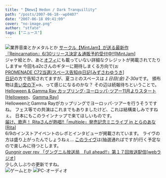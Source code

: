 ```yaml
---
title: "【News】Hedon / Dark Tranquillity"
path: "/posts/2007-06-18--wp0407"
date: "2007-06-18 09:41:09"
cover: "no-image.png"
author: "stfate"
tags: ["ニュース"]
---
```


<style type="text/css">
<!--
p {white-space: pre-wrap};
-->
</style>

<img src="http://stfate.net/img/category1.jpg" alt="業界音楽とかメタルとか">
<a class="topics" href="http://www.toranoana.jp/shop/070614_mint/070614_mint.html" target="_blank">サークル【MintJam】が送る最新作『Reincarnation』6/30リリース決定＆通販予約受付中!!</a><span class="junre">[<a href="http://www.mintjam.net/" target="_blank">MintJam</a>]</span>
<div class="news">ジャケ絵とか、あと<a href="http://www.mintjam.net/reincarnation/info.html" target="_blank">オフィ</a>にも載っていない詳細なクレジットが掲載されてたりしますw
今回もa2cさんのギターに期待しまくる方向で(ぉ</div>
<a class="topics" href="http://park17.wakwak.com/~one/promenade/" target="_blank">PROMENADE C72当選/スペース告知@日記</a><span class="junre">[<a href="http://park17.wakwak.com/~one/promenade/" target="_blank">みずさわゆうき</a>]</span>
<div class="news"><a href="http://park17.wakwak.com/~one/cgi-bin/qnotebbs/bbsnote.cgi" target="_blank">日記</a>の方で告知されてますが、夏コミのスペースは<em>１日目(金) Z-30a</em>です。
頒布物は<a href="http://park17.wakwak.com/~one/aoi-sora/" target="_blank">青い空の下</a>+α、って感じになるのかな？
その辺は続報待ちということで。</div>
<a class="topics" href="http://www.helloween.org/" target="_blank">Helloween & Gamma Ray カップリング･ヨーロッパ･ツアー11月よりスタート</a><span class="junre">[<a href="http://www.helloween.org/" target="_blank">Helloween</a>、<a href="http://www.gamma-ray.com/" target="_blank">Gamma Ray</a>]</span>
<div class="news">HelloweenとGamma Rayがカップリングでヨーロッパ･ツアーを行うそうですね。
フェス等での共演はこれまでもありましたけど、これは結構楽しみですねぇ。
日本にもこのラインナップで来てほしいものです。</div>
<a class="topics" href="http://www.dengekionline.com/data/news/2007/6/18/ab86ef3987ee9b2436da89577c031ef2.html" target="_blank">届け、歌声！ Ritaさんが熱唱!!「multiple」発売記念ミニライブ in とらのあな</a><span class="junre">[<a href="http://ritarita.jp/" target="_blank">Rita</a>]</span>
<div class="news">6/9のインストアイベントのレポとインタビューが掲載されています。
ライヴの方は盛り上がったんでしょうねぇ…
<a href="http://www.ritarita.jp/live09/index.html" target="_blank">このライヴ</a>は(抽選通ればですが)行く予定なので楽しみに待つとします。</div>
<a class="topics" href="http://www.gungni.com/" target="_blank">Gungnir over rev 「グングニル放送局　Full ahead!!」第１７回放送配信</a><span class="junre">[<a href="" target="_blank">webラジオ</a>]</span>
<div class="news">少し久しぶりの更新ですね。</div>
<img src="http://stfate.net/img/category2.jpg" alt="ゲームとか">
<img src="http://stfate.net/img/category3.jpg" alt="PC･オーディオ">
